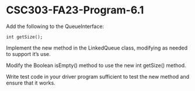 # CSC303-FA23-Program-6.1

Add the following to the QueueInterface:

 	int getSize();

Implement the new method in the LinkedQueue class, modifying as needed to support it’s use.

Modify the Boolean isEmpty() method to use the new int getSize() method.

Write test code in your driver program sufficient to test the new method and ensure that it works.
